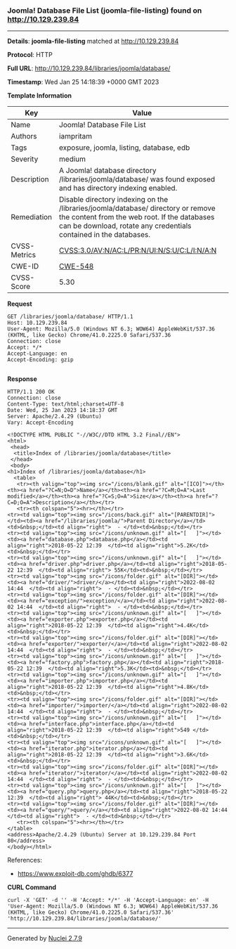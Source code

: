 ### Joomla! Database File List (joomla-file-listing) found on http://10.129.239.84
---
**Details**: **joomla-file-listing**  matched at http://10.129.239.84

**Protocol**: HTTP

**Full URL**: http://10.129.239.84/libraries/joomla/database/

**Timestamp**: Wed Jan 25 14:18:39 +0000 GMT 2023

**Template Information**

| Key | Value |
|---|---|
| Name | Joomla! Database File List |
| Authors | iampritam |
| Tags | exposure, joomla, listing, database, edb |
| Severity | medium |
| Description | A Joomla! database directory /libraries/joomla/database/ was found exposed and has directory indexing enabled. |
| Remediation | Disable directory indexing on the /libraries/joomla/database/ directory or remove the content from the web root. If the databases can be download, rotate any credentials contained in the databases. |
| CVSS-Metrics | [CVSS:3.0/AV:N/AC:L/PR:N/UI:N/S:U/C:L/I:N/A:N](https://www.first.org/cvss/calculator/3.0#CVSS:3.0/AV:N/AC:L/PR:N/UI:N/S:U/C:L/I:N/A:N) |
| CWE-ID | [CWE-548](https://cwe.mitre.org/data/definitions/548.html) |
| CVSS-Score | 5.30 |

**Request**
```http
GET /libraries/joomla/database/ HTTP/1.1
Host: 10.129.239.84
User-Agent: Mozilla/5.0 (Windows NT 6.3; WOW64) AppleWebKit/537.36 (KHTML, like Gecko) Chrome/41.0.2225.0 Safari/537.36
Connection: close
Accept: */*
Accept-Language: en
Accept-Encoding: gzip


```

**Response**
```http
HTTP/1.1 200 OK
Connection: close
Content-Type: text/html;charset=UTF-8
Date: Wed, 25 Jan 2023 14:18:37 GMT
Server: Apache/2.4.29 (Ubuntu)
Vary: Accept-Encoding

<!DOCTYPE HTML PUBLIC "-//W3C//DTD HTML 3.2 Final//EN">
<html>
 <head>
  <title>Index of /libraries/joomla/database</title>
 </head>
 <body>
<h1>Index of /libraries/joomla/database</h1>
  <table>
   <tr><th valign="top"><img src="/icons/blank.gif" alt="[ICO]"></th><th><a href="?C=N;O=D">Name</a></th><th><a href="?C=M;O=A">Last modified</a></th><th><a href="?C=S;O=A">Size</a></th><th><a href="?C=D;O=A">Description</a></th></tr>
   <tr><th colspan="5"><hr></th></tr>
<tr><td valign="top"><img src="/icons/back.gif" alt="[PARENTDIR]"></td><td><a href="/libraries/joomla/">Parent Directory</a></td><td>&nbsp;</td><td align="right">  - </td><td>&nbsp;</td></tr>
<tr><td valign="top"><img src="/icons/unknown.gif" alt="[   ]"></td><td><a href="database.php">database.php</a></td><td align="right">2018-05-22 12:39  </td><td align="right">5.2K</td><td>&nbsp;</td></tr>
<tr><td valign="top"><img src="/icons/unknown.gif" alt="[   ]"></td><td><a href="driver.php">driver.php</a></td><td align="right">2018-05-22 12:39  </td><td align="right"> 55K</td><td>&nbsp;</td></tr>
<tr><td valign="top"><img src="/icons/folder.gif" alt="[DIR]"></td><td><a href="driver/">driver/</a></td><td align="right">2022-08-02 14:44  </td><td align="right">  - </td><td>&nbsp;</td></tr>
<tr><td valign="top"><img src="/icons/folder.gif" alt="[DIR]"></td><td><a href="exception/">exception/</a></td><td align="right">2022-08-02 14:44  </td><td align="right">  - </td><td>&nbsp;</td></tr>
<tr><td valign="top"><img src="/icons/unknown.gif" alt="[   ]"></td><td><a href="exporter.php">exporter.php</a></td><td align="right">2018-05-22 12:39  </td><td align="right">4.4K</td><td>&nbsp;</td></tr>
<tr><td valign="top"><img src="/icons/folder.gif" alt="[DIR]"></td><td><a href="exporter/">exporter/</a></td><td align="right">2022-08-02 14:44  </td><td align="right">  - </td><td>&nbsp;</td></tr>
<tr><td valign="top"><img src="/icons/unknown.gif" alt="[   ]"></td><td><a href="factory.php">factory.php</a></td><td align="right">2018-05-22 12:39  </td><td align="right">5.3K</td><td>&nbsp;</td></tr>
<tr><td valign="top"><img src="/icons/unknown.gif" alt="[   ]"></td><td><a href="importer.php">importer.php</a></td><td align="right">2018-05-22 12:39  </td><td align="right">4.8K</td><td>&nbsp;</td></tr>
<tr><td valign="top"><img src="/icons/folder.gif" alt="[DIR]"></td><td><a href="importer/">importer/</a></td><td align="right">2022-08-02 14:44  </td><td align="right">  - </td><td>&nbsp;</td></tr>
<tr><td valign="top"><img src="/icons/unknown.gif" alt="[   ]"></td><td><a href="interface.php">interface.php</a></td><td align="right">2018-05-22 12:39  </td><td align="right">549 </td><td>&nbsp;</td></tr>
<tr><td valign="top"><img src="/icons/unknown.gif" alt="[   ]"></td><td><a href="iterator.php">iterator.php</a></td><td align="right">2018-05-22 12:39  </td><td align="right">3.6K</td><td>&nbsp;</td></tr>
<tr><td valign="top"><img src="/icons/folder.gif" alt="[DIR]"></td><td><a href="iterator/">iterator/</a></td><td align="right">2022-08-02 14:44  </td><td align="right">  - </td><td>&nbsp;</td></tr>
<tr><td valign="top"><img src="/icons/unknown.gif" alt="[   ]"></td><td><a href="query.php">query.php</a></td><td align="right">2018-05-22 12:39  </td><td align="right"> 44K</td><td>&nbsp;</td></tr>
<tr><td valign="top"><img src="/icons/folder.gif" alt="[DIR]"></td><td><a href="query/">query/</a></td><td align="right">2022-08-02 14:44  </td><td align="right">  - </td><td>&nbsp;</td></tr>
   <tr><th colspan="5"><hr></th></tr>
</table>
<address>Apache/2.4.29 (Ubuntu) Server at 10.129.239.84 Port 80</address>
</body></html>

```

References: 
- https://www.exploit-db.com/ghdb/6377

**CURL Command**
```
curl -X 'GET' -d '' -H 'Accept: */*' -H 'Accept-Language: en' -H 'User-Agent: Mozilla/5.0 (Windows NT 6.3; WOW64) AppleWebKit/537.36 (KHTML, like Gecko) Chrome/41.0.2225.0 Safari/537.36' 'http://10.129.239.84/libraries/joomla/database/'
```
---
Generated by [Nuclei 2.7.9](https://github.com/projectdiscovery/nuclei)